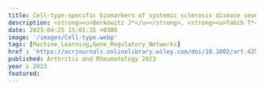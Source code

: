 ```yaml
---
title: Cell‐type‐specific biomarkers of systemic sclerosis disease severity capture cell‐intrinsic and cell‐extrinsic circuits 
description: <strong><u>Berkowitz J*</u></strong>, <strong><u>Tabib T*</u></strong>,<strong><u>Xiao H*</u></strong>, Sadej GM, Khanna D, Fuschiotti P, Lafyatis R✝, <strong><u>Das J✝</u></strong>
date: 2023-04-25 15:01:35 +0300
image: '/images/Cell‐type.webp'
tags: [Machine_Learning,Gene_Regulatory_Networks]
href : 'https://acrjournals.onlinelibrary.wiley.com/doi/10.1002/art.42536'
published: Arthritis and Rheumatology 2023
year : 2023 
featured:
---
```

